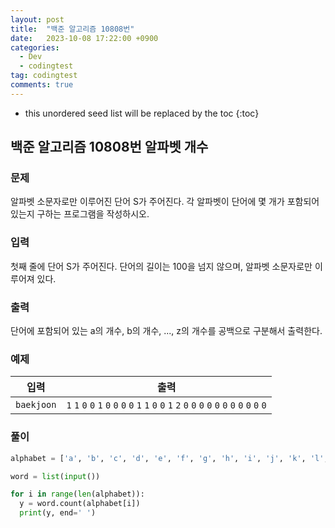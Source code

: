 ```yaml
---
layout: post
title:  "백준 알고리즘 10808번"
date:   2023-10-08 17:22:00 +0900
categories:
  - Dev
  - codingtest
tag: codingtest
comments: true
---
```


* this unordered seed list will be replaced by the toc
{:toc}

## 백준 알고리즘 10808번 알파벳 개수

### 문제

알파벳 소문자로만 이루어진 단어 S가 주어진다. 각 알파벳이 단어에 몇 개가 포함되어 있는지 구하는 프로그램을 작성하시오.

### 입력

첫째 줄에 단어 S가 주어진다. 단어의 길이는 100을 넘지 않으며, 알파벳 소문자로만 이루어져 있다.

### 출력

단어에 포함되어 있는 a의 개수, b의 개수, ..., z의 개수를 공백으로 구분해서 출력한다.

### 예제

| 입력 | 출력 |
| --- | --- |
| `baekjoon` | `1` `1` `0` `0` `1` `0` `0` `0` `0` `1` `1` `0` `0` `1` `2` `0` `0` `0` `0` `0` `0` `0` `0` `0` `0` `0`  |

### 풀이

```py
alphabet = ['a', 'b', 'c', 'd', 'e', 'f', 'g', 'h', 'i', 'j', 'k', 'l', 'm', 'n', 'o', 'p', 'q', 'r', 's', 't', 'u', 'v', 'w', 'x', 'y', 'z']

word = list(input())

for i in range(len(alphabet)):
  y = word.count(alphabet[i])
  print(y, end=' ')
```